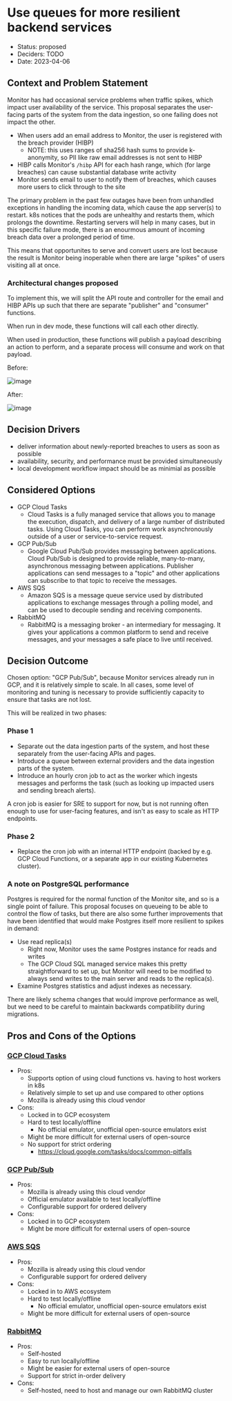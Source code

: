 # Use queues for more resilient backend services

- Status: proposed
- Deciders: TODO
- Date: 2023-04-06

## Context and Problem Statement

Monitor has had occasional service problems when traffic spikes, which impact user availability of the service. This
proposal separates the user-facing parts of the system from the data ingestion, so one failing does not impact the other.

- When users add an email address to Monitor, the user is registered with the breach provider (HIBP)
  - NOTE: this uses ranges of sha256 hash sums to provide k-anonymity, so PII like raw email addresses is not sent to HIBP
- HIBP calls Monitor's `/hibp` API for each hash range, which (for large breaches) can cause substantial database write activity
- Monitor sends email to user to notify them of breaches, which causes more users to click through to the site

The primary problem in the past few outages have been from unhandled exceptions in handling the incoming data, which cause
the app server(s) to restart. k8s notices that the pods are unhealthy and restarts them, which prolongs the downtime. Restarting
servers will help in many cases, but in this specific failure mode, there is an enourmous amount of incoming breach data over a
prolonged period of time.

This means that opportunites to serve and convert users are lost because the result is Monitor being inoperable when
there are large "spikes" of users visiting all at once.

### Architectural changes proposed

To implement this, we will split the API route and controller for the email and HIBP APIs up
such that there are separate "publisher" and "consumer" functions.

When run in dev mode, these functions will call each other directly.

When used in production, these functions will publish a payload describing an action to perform,
and a separate process will consume and work on that payload.

Before:

![image](https://user-images.githubusercontent.com/61412/231534048-c4111363-adb6-45b6-90ee-22f300535694.png)

After:

![image](https://user-images.githubusercontent.com/61412/231534170-5eb8847d-2cd8-4ee1-92d8-6d156822550b.png)

## Decision Drivers

- deliver information about newly-reported breaches to users as soon as possible
- availability, security, and performance must be provided simultaneously
- local development workflow impact should be as minimial as possible

## Considered Options

- GCP Cloud Tasks
  - Cloud Tasks is a fully managed service that allows you to manage the execution, dispatch, and delivery of a large number of distributed tasks. Using Cloud Tasks, you can perform work asynchronously outside of a user or service-to-service request.
- GCP Pub/Sub
  - Google Cloud Pub/Sub provides messaging between applications. Cloud Pub/Sub is designed to provide reliable, many-to-many, asynchronous messaging between applications. Publisher applications can send messages to a "topic" and other applications can subscribe to that topic to receive the messages.
- AWS SQS
  - Amazon SQS is a message queue service used by distributed applications to exchange messages through a polling model, and can be used to decouple sending and receiving components.
- RabbitMQ
  - RabbitMQ is a messaging broker - an intermediary for messaging. It gives your applications a common platform to send and receive messages, and your messages a safe place to live until received.

## Decision Outcome

Chosen option: "GCP Pub/Sub", because Monitor services already run in GCP, and it is relatively
simple to scale. In all cases, some level of monitoring and tuning is necessary to provide sufficiently
capacity to ensure that tasks are not lost.

This will be realized in two phases:

### Phase 1

- Separate out the data ingestion parts of the system, and host these separately from the user-facing APIs and pages.
- Introduce a queue between external providers and the data ingestion parts of the system.
- Introduce an hourly cron job to act as the worker which ingests messages and performs the task (such as looking up impacted users and sending breach alerts).

A cron job is easier for SRE to support for now, but is not running often enough to use for user-facing features, and isn't as easy to scale as HTTP endpoints.

### Phase 2

- Replace the cron job with an internal HTTP endpoint (backed by e.g. GCP Cloud Functions, or a separate app in our existing Kubernetes cluster).

### A note on PostgreSQL performance

Postgres is required for the normal function of the Monitor site, and so is a single point of failure.
This proposal focuses on queueing to be able to control the flow of tasks, but there are also some
further improvements that have been identified that would make Postgres itself more resilient to spikes in
demand:

- Use read replica(s)
  - Right now, Monitor uses the same Postgres instance for reads and writes
  - The GCP Cloud SQL managed service makes this pretty straightforward to set up, but Monitor will need to be modified to always send writes to the main server and reads to the replica(s).
- Examine Postgres statistics and adjust indexes as necessary.

There are likely schema changes that would improve performance as well, but we need to be careful to
maintain backwards compatibility during migrations.

## Pros and Cons of the Options

### [GCP Cloud Tasks](https://cloud.google.com/tasks)

- Pros:
  - Supports option of using cloud functions vs. having to host workers in k8s
  - Relatively simple to set up and use compared to other options
  - Mozilla is already using this cloud vendor
- Cons:
  - Locked in to GCP ecosystem
  - Hard to test locally/offline
    - No official emulator, unofficial open-source emulators exist
  - Might be more difficult for external users of open-source
  - No support for strict ordering
    - https://cloud.google.com/tasks/docs/common-pitfalls

### [GCP Pub/Sub](https://cloud.google.com/pubsub/docs/overview)

- Pros:
  - Mozilla is already using this cloud vendor
  - Official emulator available to test locally/offline
  - Configurable support for ordered delivery
- Cons:
  - Locked in to GCP ecosystem
  - Might be more difficult for external users of open-source

### [AWS SQS](https://aws.amazon.com/sqs/)

- Pros:
  - Mozilla is already using this cloud vendor
  - Configurable support for ordered delivery
- Cons:
  - Locked in to AWS ecosystem
  - Hard to test locally/offline
    - No official emulator, unofficial open-source emulators exist
  - Might be more difficult for external users of open-source

### [RabbitMQ](https://www.rabbitmq.com/)

- Pros:
  - Self-hosted
  - Easy to run locally/offline
  - Might be easier for external users of open-source
  - Support for strict in-order delivery
- Cons:
  - Self-hosted, need to host and manage our own RabbitMQ cluster

